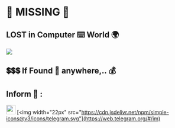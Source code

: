 # :construction: MISSING :stop_sign:

## LOST in Computer :keyboard: World :earth_africa:

<img src="https://github.com/Senthil-Lakshmikanth/Senthil-Lakshmikanth/blob/main/Glitch.gif">

## :heavy_dollar_sign::heavy_dollar_sign::heavy_dollar_sign: If Found :mag_right: anywhere,.. :moneybag:

## Inform :mobile_phone_off: :
[<img width="25px" src="https://cdn.jsdelivr.net/npm/simple-icons@v3/icons/instagram.svg">](https://www.instagram.com/senthil_dot_adhu_idhu/)
[<img width="22px" src="https://cdn.jsdelivr.net/npm/simple-icons@v3/icons/telegram.svg"](https://web.telegram.org/#/im)
